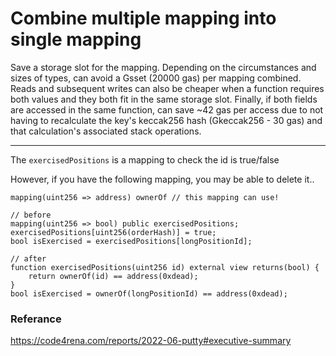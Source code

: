 # Combine multiple mapping into single mapping

Save a storage slot for the mapping. Depending on the circumstances and sizes of types, can avoid a Gsset (20000 gas) per mapping combined. Reads and subsequent writes can also be cheaper when a function requires both values and they both fit in the same storage slot. Finally, if both fields are accessed in the same function, can save ~42 gas per access due to not having to recalculate the key's keccak256 hash (Gkeccak256 - 30 gas) and that calculation's associated stack operations.

---

The `exercisedPositions` is a mapping to check the id is true/false

However, if you have the following mapping, you may be able to delete it..

```solidity
mapping(uint256 => address) ownerOf // this mapping can use!
```

```solidity
// before
mapping(uint256 => bool) public exercisedPositions;
exercisedPositions[uint256(orderHash)] = true;
bool isExercised = exercisedPositions[longPositionId];

// after
function exercisedPositions(uint256 id) external view returns(bool) {
	return ownerOf(id) == address(0xdead);
}
bool isExercised = ownerOf(longPositionId) == address(0xdead);
```

### Referance

https://code4rena.com/reports/2022-06-putty#executive-summary
